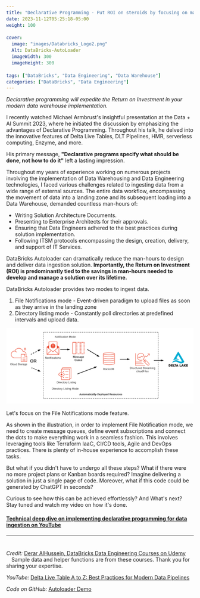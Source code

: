 ```yaml
---
title: "Declarative Programming - Put ROI on steroids by focusing on man-hours, not compute costs"
date: 2023-11-12T05:25:18-05:00
weight: 100

cover:
  image: "images/Databricks_Logo2.png"
  Alt: DataBricks-AutoLoader
  imageWidth: 300
  imageHeight: 300

tags: ["DataBricks", "Data Engineering", "Data Warehouse"]
categories: ["DataBricks", "Data Engineering"]
---
```


_Declarative programming will expedite the Return on Investment in your modern data warehouse implementation._

I recently watched Michael Armbrust's insightful presentation at the Data + AI Summit 2023, where he initiated the discussion by emphasizing the advantages of Declarative Programming. Throughout his talk, he delved into the innovative features of Delta Live Tables, DLT Pipelines, HMR, serverless computing, Enzyme, and more.

His primary message, **"Declarative programs specify what should be done, not how to do it"** left a lasting impression.

Throughout my years of experience working on numerous projects involving the implementation of Data Warehousing and Data Engineering technologies, I faced various challenges related to ingesting data from a wide range of external sources. The entire data workflow, encompassing the movement of data into a landing zone and its subsequent loading into a Data Warehouse, demanded countless man-hours of:

- Writing Solution Architecture Documents.
- Presenting to Enterprise Architects for their approvals.
- Ensuring that Data Engineers adhered to the best practices during solution implementation.
- Following ITSM protocols encompassing the design, creation, delivery, and support of IT Services.

DataBricks Autoloader can dramatically reduce the man-hours to design and deliver data ingestion solution. **Importantly, the Return on Investment (ROI) is predominantly tied to the savings in man-hours needed to develop and manage a solution over its lifetime.**

DataBricks Autoloader provides two modes to ingest data.

1. File Notifications mode - Event-driven paradigm to upload files as soon as they arrive in the landing zone
1. Directory listing mode - Constantly poll directories at predefined intervals and upload data.

![](../../images/DataBricks_Autoloader.png)

Let's focus on the File Notifications mode feature.

As shown in the illustration, in order to implement File Notification mode, we need to create message queues, define event subscriptions and connect the dots to make everything work in a seamless fashion. This involves leveraging tools like Terraform IaaC, CI/CD tools, Agile and DevOps practices. There is plenty of in-house experience to accomplish these tasks.

But what if you didn't have to undergo all these steps? What if there were no more project plans or Kanban boards required? Imagine delivering a solution in just a single page of code. Moreover, what if this code could be generated by ChatGPT in seconds?

Curious to see how this can be achieved effortlessly? And What's next? Stay tuned and watch my video on how it's done.

#### [Technical deep dive on implementing declarative programming for data ingestion on YouTube](https://www.youtube.com/watch?v=_9Oi9rZRwmo)

---

#

#

_Credit:_ [Derar AlHussein, DataBricks Data Engineering Courses on Udemy](https://www.udemy.com/user/derar-alhussein/)  
&emsp;Sample data and helper functions are from these courses. Thank you for sharing your expertise.

_YouTube:_ [Delta Live Table A to Z: Best Practices for Modern Data Pipelines](https://www.youtube.com/watch?v=PIFL7W3DmaY&t=2977s)

_Code on GitHub:_ [Autoloader Demo](https://github.com/cooolbabu/Databricks-Certified-Data-Engineer-Associate/tree/main/Autoloader-Demo)
